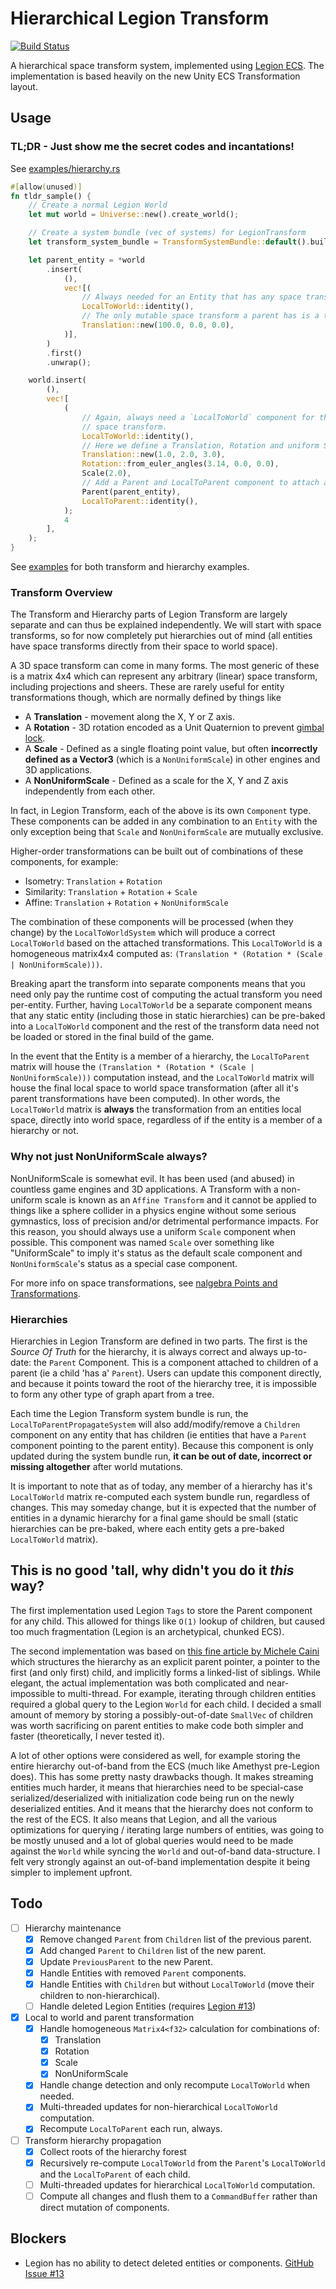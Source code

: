 # Hierarchical Legion Transform

[![Build Status][build_img]][build_lnk]

[build_img]: https://travis-ci.org/AThilenius/legion_transform.svg?branch=master
[build_lnk]: https://travis-ci.org/AThilenius/legion_transform

A hierarchical space transform system, implemented using [Legion
ECS](https://github.com/TomGillen/legion). The implementation is based heavily
on the new Unity ECS Transformation layout.

## Usage

### TL;DR - Just show me the secret codes and incantations!

See [examples/hierarchy.rs](examples/hierarchy.rs)

```rust
#[allow(unused)]
fn tldr_sample() {
    // Create a normal Legion World
    let mut world = Universe::new().create_world();

    // Create a system bundle (vec of systems) for LegionTransform
    let transform_system_bundle = TransformSystemBundle::default().build();

    let parent_entity = *world
        .insert(
            (),
            vec![(
                // Always needed for an Entity that has any space transform
                LocalToWorld::identity(),
                // The only mutable space transform a parent has is a translation.
                Translation::new(100.0, 0.0, 0.0),
            )],
        )
        .first()
        .unwrap();

    world.insert(
        (),
        vec![
            (
                // Again, always need a `LocalToWorld` component for the Entity to have a custom
                // space transform.
                LocalToWorld::identity(),
                // Here we define a Translation, Rotation and uniform Scale.
                Translation::new(1.0, 2.0, 3.0),
                Rotation::from_euler_angles(3.14, 0.0, 0.0),
                Scale(2.0),
                // Add a Parent and LocalToParent component to attach a child to a parent.
                Parent(parent_entity),
                LocalToParent::identity(),
            );
            4
        ],
    );
}
```

See [examples](/examples) for both transform and hierarchy examples.

### Transform Overview

The Transform and Hierarchy parts of Legion Transform are largely separate and
can thus be explained independently. We will start with space transforms, so for
now completely put hierarchies out of mind (all entities have space transforms
directly from their space to world space).

A 3D space transform can come in many forms. The most generic of these is a
matrix 4x4 which can represent any arbitrary (linear) space transform, including
projections and sheers. These are rarely useful for entity transformations
though, which are normally defined by things like

- A **Translation** - movement along the X, Y or Z axis.
- A **Rotation** - 3D rotation encoded as a Unit Quaternion to prevent [gimbal
  lock](https://en.wikipedia.org/wiki/Gimbal_lock).
- A **Scale** - Defined as a single floating point value, but often
  **incorrectly defined as a Vector3** (which is a `NonUniformScale`) in other
  engines and 3D applications.
- A **NonUniformScale** - Defined as a scale for the X, Y and Z axis
  independently from each other.

In fact, in Legion Transform, each of the above is its own `Component` type.
These components can be added in any combination to an `Entity` with the only
exception being that `Scale` and `NonUniformScale` are mutually exclusive.

Higher-order transformations can be built out of combinations of these
components, for example:

- Isometry: `Translation` + `Rotation`
- Similarity: `Translation` + `Rotation` + `Scale`
- Affine: `Translation` + `Rotation` + `NonUniformScale`

The combination of these components will be processed (when they change) by the
`LocalToWorldSystem` which will produce a correct `LocalToWorld` based on the
attached transformations. This `LocalToWorld` is a homogeneous matrix4x4
computed as: `(Translation * (Rotation * (Scale | NonUniformScale)))`.

Breaking apart the transform into separate components means that you need only
pay the runtime cost of computing the actual transform you need per-entity.
Further, having `LocalToWorld` be a separate component means that any static
entity (including those in static hierarchies) can be pre-baked into a
`LocalToWorld` component and the rest of the transform data need not be loaded
or stored in the final build of the game.

In the event that the Entity is a member of a hierarchy, the `LocalToParent`
matrix will house the `(Translation * (Rotation * (Scale | NonUniformScale)))`
computation instead, and the `LocalToWorld` matrix will house the final local
space to world space transformation (after all it's parent transformations have
been computed). In other words, the `LocalToWorld` matrix is **always** the
transformation from an entities local space, directly into world space,
regardless of if the entity is a member of a hierarchy or not.

### Why not just NonUniformScale always?

NonUniformScale is somewhat evil. It has been used (and abused) in countless
game engines and 3D applications. A Transform with a non-uniform scale is known
as an `Affine Transform` and it cannot be applied to things like a sphere
collider in a physics engine without some serious gymnastics, loss of precision
and/or detrimental performance impacts. For this reason, you should always use a
uniform `Scale` component when possible. This component was named `Scale` over
something like "UniformScale" to imply it's status as the default scale
component and `NonUniformScale`'s status as a special case component.

For more info on space transformations, see [nalgebra Points and
Transformations](https://www.nalgebra.org/points_and_transformations/).

### Hierarchies

Hierarchies in Legion Transform are defined in two parts. The first is the
_Source Of Truth_ for the hierarchy, it is always correct and always up-to-date:
the `Parent` Component. This is a component attached to children of a parent (ie
a child 'has a' `Parent`). Users can update this component directly, and because
it points toward the root of the hierarchy tree, it is impossible to form any
other type of graph apart from a tree.

Each time the Legion Transform system bundle is run, the
`LocalToParentPropagateSystem` will also add/modify/remove a `Children`
component on any entity that has children (ie entities that have a `Parent`
component pointing to the parent entity). Because this component is only updated
during the system bundle run, **it can be out of date, incorrect or missing
altogether** after world mutations.

It is important to note that as of today, any member of a hierarchy has it's
`LocalToWorld` matrix re-computed each system bundle run, regardless of
changes. This may someday change, but it is expected that the number of entities
in a dynamic hierarchy for a final game should be small (static hierarchies can
be pre-baked, where each entity gets a pre-baked `LocalToWorld` matrix).

## This is no good 'tall, why didn't you do it _this_ way?

The first implementation used Legion `Tags` to store the Parent component for
any child. This allowed for things like `O(1)` lookup of children, but caused
too much fragmentation (Legion is an archetypical, chunked ECS).

The second implementation was based on [this fine article by Michele
Caini](https://skypjack.github.io/2019-06-25-ecs-baf-part-4/) which structures
the hierarchy as an explicit parent pointer, a pointer to the first (and only
first) child, and implicitly forms a linked-list of siblings. While elegant, the
actual implementation was both complicated and near-impossible to multi-thread.
For example, iterating through children entities required a global query to the
Legion `World` for each child. I decided a small amount of memory by storing a
possibly-out-of-date `SmallVec` of children was worth sacrificing on parent
entities to make code both simpler and faster (theoretically, I never tested
it).

A lot of other options were considered as well, for example storing the entire
hierarchy out-of-band from the ECS (much like Amethyst pre-Legion does). This
has some pretty nasty drawbacks though. It makes streaming entities much harder,
it means that hierarchies need to be special-case serialized/deserialized with
initialization code being run on the newly deserialized entities. And it means
that the hierarchy does not conform to the rest of the ECS. It also means that
Legion, and all the various optimizations for querying / iterating large numbers
of entities, was going to be mostly unused and a lot of global queries would
need to be made against the `World` while syncing the `World` and out-of-band
data-structure. I felt very strongly against an out-of-band implementation
despite it being simpler to implement upfront.

## Todo

- [ ] Hierarchy maintenance
  - [x] Remove changed `Parent` from `Children` list of the previous parent.
  - [x] Add changed `Parent` to `Children` list of the new parent.
  - [x] Update `PreviousParent` to the new Parent.
  - [x] Handle Entities with removed `Parent` components.
  - [x] Handle Entities with `Children` but without `LocalToWorld` (move their
        children to non-hierarchical).
  - [ ] Handle deleted Legion Entities (requires
        [Legion #13](https://github.com/TomGillen/legion/issues/13))
- [x] Local to world and parent transformation
  - [x] Handle homogeneous `Matrix4<f32>` calculation for combinations of:
    - [x] Translation
    - [x] Rotation
    - [x] Scale
    - [x] NonUniformScale
  - [x] Handle change detection and only recompute `LocalToWorld` when needed.
  - [x] Multi-threaded updates for non-hierarchical `LocalToWorld` computation.
  - [x] Recompute `LocalToParent` each run, always.
- [ ] Transform hierarchy propagation
  - [x] Collect roots of the hierarchy forest
  - [x] Recursively re-compute `LocalToWorld` from the `Parent`'s `LocalToWorld`
        and the `LocalToParent` of each child.
  - [ ] Multi-threaded updates for hierarchical `LocalToWorld` computation.
  - [ ] Compute all changes and flush them to a `CommandBuffer` rather than
        direct mutation of components.

## Blockers

- Legion has no ability to detect deleted entities or components.
  [GitHub Issue #13](https://github.com/TomGillen/legion/issues/13)
